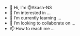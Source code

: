 - 👋 Hi, I’m @Akash-NS
- 👀 I’m interested in ...
- 🌱 I’m currently learning ...
- 💞️ I’m looking to collaborate on ...
- 📫 How to reach me ...

<!---
Akash-NS/Akash-NS is a ✨ special ✨ repository because its `README.md` (this file) appears on your GitHub profile.
You can click the Preview link to take a look at your changes.
--->

